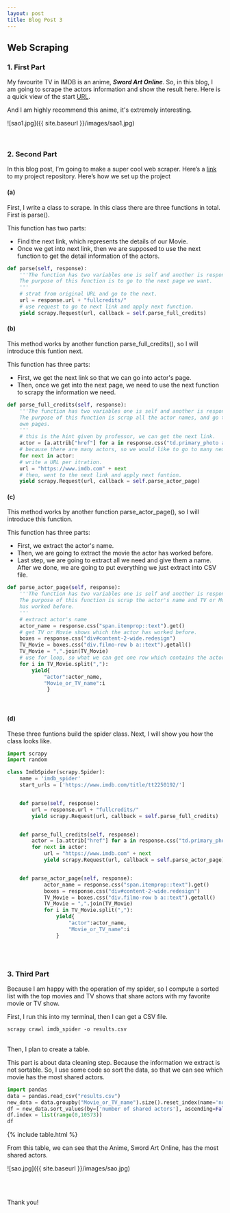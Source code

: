 ```yaml
---
layout: post
title: Blog Post 3
---
```



## Web Scraping


### 1. First Part
My favourite TV in IMDB is an anime, ***Sword Art Online***. So, in this blog, I am going to scrape the actors information and show the result here.
Here is a quick view of the start [URL](https://www.imdb.com/title/tt2250192/).

And I am highly recommend this anime, it's extremely interesting.

![sao1.jpg]({{ site.baseurl }}/images/sao1.jpg)

<br />

### 2. Second Part

In this blog post, I’m going to make a super cool web scraper. Here’s a [link](https://github.com/panxinming/Web-Scraping) to my project repository. Here’s how we set up the project
<br />

#### (a)
First, I write a class to scrape. In this class there are three functions in total. First is parse().

This function has two parts:
- Find the next link, which represents the details of our Movie.
- Once we get into next link, then we are supposed to use the next function to get the detail information of the actors.

```python
def parse(self, response):
    '''The function has two variables one is self and another is response.
    The purpose of this function is to go to the next page we want.
    '''
    # strat from original URL and go to the next.
    url = response.url + "fullcredits/"
    # use request to go to next link and apply next function.
    yield scrapy.Request(url, callback = self.parse_full_credits)

```

#### (b)
This method works by another function parse_full_credits(), so I will introduce this funtion next.

This function has three parts:
- First, we get the next link so that we can go into actor's page.
- Then, once we get into the next page, we need to use the next function to scrapy the information we need.

```python
def parse_full_credits(self, response):
    '''The function has two variables one is self and another is response.
    The purpose of this function is scrap all the actor names, and go to their
    own pages.
    '''
    # this is the hint given by professor, we can get the next link.
    actor = [a.attrib["href"] for a in response.css("td.primary_photo a")]
    # because there are many actors, so we would like to go to many next pages.
    for next in actor:
    # write a URL per itration. 
    url = "https://www.imdb.com" + next
    # then, went to the next link and apply next funtion.
    yield scrapy.Request(url, callback = self.parse_actor_page)

```

#### (c)
This method works by another function parse_actor_page(), so I will introduce this function.

This function has three parts:
- First, we extract the actor's name.
- Then, we are going to extract the movie the actor has worked before.
- Last step, we are going to extract all we need and give them a name. After we done, we are going to put everything we just extract into CSV file.


```python
def parse_actor_page(self, response):
    '''The function has two variables one is self and another is response.
    The purpose of this function is scrap the actor's name and TV or Moive he 
    has worked before.
    '''
    # extract actor's name
    actor_name = response.css("span.itemprop::text").get()
    # get TV or Movie shows which the actor has worked before.
    boxes = response.css("div#content-2-wide.redesign")
    TV_Movie = boxes.css("div.filmo-row b a::text").getall()
    TV_Movie = ",".join(TV_Movie)
    # use for loop, so what we can get one row which contains the actor name and one TV or Movie show.
    for i in TV_Movie.split(","):
        yield{
            "actor":actor_name,
            "Movie_or_TV_name":i
             }

```

<br />

#### (d)
These three funtions build the spider class. Next, I will show you how the class looks like.


```python
import scrapy
import random

class ImdbSpider(scrapy.Spider):
    name = 'imdb_spider'
    start_urls = ['https://www.imdb.com/title/tt2250192/']


    def parse(self, response):
        url = response.url + "fullcredits/"
        yield scrapy.Request(url, callback = self.parse_full_credits)


    def parse_full_credits(self, response):
        actor = [a.attrib["href"] for a in response.css("td.primary_photo a")]
        for next in actor: 
            url = "https://www.imdb.com" + next
            yield scrapy.Request(url, callback = self.parse_actor_page)


    def parse_actor_page(self, response):
            actor_name = response.css("span.itemprop::text").get()
            boxes = response.css("div#content-2-wide.redesign")
            TV_Movie = boxes.css("div.filmo-row b a::text").getall()
            TV_Movie = ",".join(TV_Movie)
            for i in TV_Movie.split(","):
                yield{
                    "actor":actor_name,
                    "Movie_or_TV_name":i
                }
```

<br />
<br />

### 3. Third Part

Because I am happy with the operation of my spider, so I compute a sorted list with the top movies and TV shows that share actors with my favorite movie or TV show.


First, I run this into my terminal, then I can get a CSV file.
```
scrapy crawl imdb_spider -o results.csv
```
<br />
Then, I plan to create a table.

This part is about data cleaning step. Because the information we extract is not sortable. So, I use some code so sort the data, so that we can see which movie has the most shared actors.
```python
import pandas
data = pandas.read_csv("results.csv")
new_data = data.groupby("Movie_or_TV_name").size().reset_index(name='number of shared actors')
df = new_data.sort_values(by=['number of shared actors'], ascending=False)
df.index = list(range(0,10573))
df
```

{% include table.html %}


From this table, we can see that the Anime, Sword Art Online, has the most shared actors.


![sao.jpg]({{ site.baseurl }}/images/sao.jpg)


<br />

<br />

Thank you!